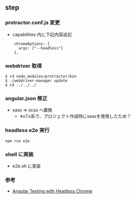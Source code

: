 ## step
### protractor.conf.js 変更
- capabilities 内に下記内容追記
```
    chromeOptions: {
      args: ["--headless"]
    },
```

### webdriver 取得
```
$ cd node_modules/protractor/bin
$ ./webdriver-manager update
$ cd ../../../
```

### angular.json 修正
- sass => scss へ置換
  - ※v7.x系で、プロジェクト作成時にsassを使用したため？

### headless e2e 実行
```
npm run e2e
```

### shell に実装
- e2e.sh に実装

### 参考
- [Angular Testing with Headless Chrome](https://blog.angularindepth.com/angular-testing-with-headless-chrome-d1343b349699)
